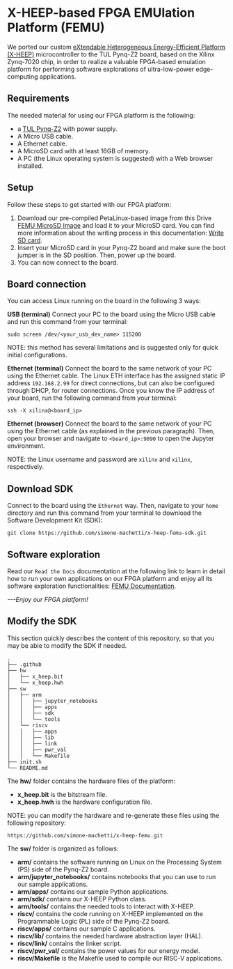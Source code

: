 # X-HEEP-based FPGA EMUlation Platform (FEMU)

We ported our custom [eXtendable Heterogeneous Energy-Efficient Platform (X-HEEP)](https://github.com/esl-epfl/x-heep) microcontroller to the TUL Pynq-Z2 board, based on the Xilinx Zynq-7020 chip, in order to realize a valuable FPGA-based emulation platform for performing software explorations of ultra-low-power edge-computing applications.

## Requirements

The needed material for using our FPGA platform is the following:

 - a [TUL Pynq-Z2](https://www.tulembedded.com/fpga/ProductsPYNQ-Z2.html) with power supply.
 - A Micro USB cable.
 - A Ethernet cable.
 - A MicroSD card with at least 16GB of memory.
 - A PC (the Linux operating system is suggested) with a Web browser installed.

## Setup

Follow these steps to get started with our FPGA platform:

 1. Download our pre-compiled PetaLinux-based image from this Drive [FEMU MicroSD Image](http://tiny.cc/femu_microsd_image) and load it to your MicroSD card. You can find more information about the writing process in this documentation: [Write SD card](https://pynq.readthedocs.io/en/latest/appendix/sdcard.html).
 2. Insert your MicroSD card in your Pynq-Z2 board and make sure the boot jumper is in the SD position. Then, power up the board.
 3. You can now connect to the board.

## Board connection

You can access Linux running on the board in the following 3 ways:

**USB (terminal)**
Connect your PC to the board using the Micro USB cable and run this command from your terminal:
```
sudo screen /dev/<your_usb_dev_name> 115200
```
NOTE: this method has several limitations and is suggested only for quick initial configurations.

**Ethernet (terminal)**
Connect the board to the same network of your PC using the Ethernet cable. The Linux ETH interface has the assigned static IP address `192.168.2.99` for direct connections, but can also be configured through DHCP, for router connections. Once you know the IP address of your board, run the following command from your terminal:
```
ssh -X xilinx@<board_ip>
```
**Ethernet (browser)**
Connect the board to the same network of your PC using the Ethernet cable (as explained in the previous paragraph). Then, open your browser and navigate to `<board_ip>:9090` to open the Jupyter environment.

NOTE: the Linux username and password are `xilinx` and `xilinx`, respectively.

## Download SDK

Connect to the board using the `Ethernet` way. Then, navigate to your `home` directory and run this command from your terminal to download the Software Development Kit (SDK):
```
git clone https://github.com/simone-machetti/x-heep-femu-sdk.git
```

## Software exploration

Read our `Read the Docs` documentation at the following link to learn in detail how to run your own applications on our FPGA platform and enjoy all its software exploration functionalities: [FEMU Documentation](http://tiny.cc/femu_documentation).

*---Enjoy our FPGA platform!*

## Modify the SDK

This section quickly describes the content of this repository, so that you may be able to modify the SDK if needed.

    .
    ├── .github
    ├── hw
    │   ├── x_heep.bit
    │   └── x_heep.hwh
    ├── sw
    │   ├── arm
    │   │   ├── jupyter_notebooks
    │   │   ├── apps
    │   │   ├── sdk
    │   │   └── tools
    │   └── riscv
    │   │   ├── apps
    │   │   ├── lib
    │   │   ├── link
    │   │   ├── pwr_val
    │   │   └── Makefile
    ├── init.sh
    └── README.md

The **hw/** folder contains the hardware files of the platform:

 - **x_heep.bit** is the bitstream file.
 - **x_heep.hwh** is the hardware configuration file.

NOTE: you can modify the hardware and re-generate these files using the following repository:
```
https://github.com/simone-machetti/x-heep-femu.git
```

The **sw/** folder is organized as follows:

 - **arm/** contains the software running on Linux on the Processing System (PS) side of the Pynq-Z2 board.
 - **arm/jupyter_notebooks/** contains notebooks that you can use to run our sample applications.
 - **arm/apps/** contains our sample Python applications.
 - **arm/sdk/** contains our X-HEEP Python class.
 - **arm/tools/** contains the needed tools to interact with X-HEEP.
 - **riscv/** contains the code running on X-HEEP implemented on the Programmable Logic (PL) side of the Pynq-Z2 board.
 - **riscv/apps/** contains our sample C applications.
 - **riscv/lib/** contains the needed hardware abstraction layer (HAL).
 - **riscv/link/** contains the linker script.
 - **riscv/pwr_val/** contains the power values for our energy model.
 - **riscv/Makefile** is the Makefile used to compile our RISC-V applications.
